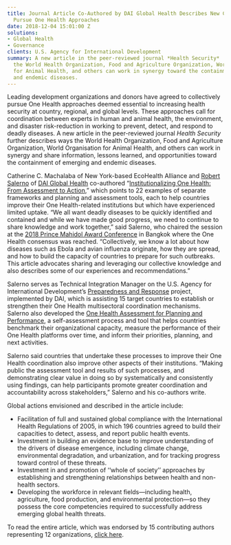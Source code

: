 ```yaml
---
title: Journal Article Co-Authored by DAI Global Health Describes New Consensus to
  Pursue One Health Approaches
date: 2018-12-04 15:01:00 Z
solutions:
- Global Health
- Governance
clients: U.S. Agency for International Development
summary: A new article in the peer-reviewed journal *Health Security*  describes ways
  the World Health Organization, Food and Agriculture Organization, World Organisation
  for Animal Health, and others can work in synergy toward the containment of emerging
  and endemic diseases.
---
```


Leading development organizations and donors have agreed to collectively pursue One Health approaches deemed essential to increasing health security at country, regional, and global levels. These approaches call for coordination between experts in human and animal health, the environment, and disaster risk-reduction in working to prevent, detect, and respond to deadly diseases. A new article in the peer-reviewed journal *Health Security* further describes ways the World Health Organization, Food and Agriculture Organization, World Organisation for Animal Health, and others can work in synergy and share information, lessons learned, and opportunities toward the containment of emerging and endemic diseases.

Catherine C. Machalaba of New York-based EcoHealth Alliance and [Robert Salerno](https://www.dai.com/who-we-are/our-team/robert-salerno) of [DAI Global Health](https://www.dai.com/our-work/solutions/global-health) co-authored “[Institutionalizing One Health: From Assessment to Action](https://www.liebertpub.com/doi/abs/10.1089/hs.2018.0064),” which points to 22 examples of separate frameworks and planning and assessment tools, each to help countries improve their One Health-related institutions but which have experienced limited uptake. “We all want deadly diseases to be quickly identified and contained and while we have made good progress, we need to continue to share knowledge and work together,” said Salerno, who chaired the session at the [2018 Prince Mahidol Award Conference](http://pmac2018.com/site/home) in Bangkok where the One Health consensus was reached. “Collectively, we know a lot about how diseases such as Ebola and avian influenza originate, how they are spread, and how to build the capacity of countries to prepare for such outbreaks. This article advocates sharing and leveraging our collective knowledge and also describes some of our experiences and recommendations.”

Salerno serves as Technical Integration Manager on the U.S. Agency for International Development’s [Preparedness and Response](https://www.dai.com/our-work/projects/worldwide-preparedness-and-response-pr) project, implemented by DAI, which is assisting 15 target countries to establish or strengthen their One Health multisectoral coordination mechanisms. Salerno also developed the [One Health Assessment for Planning and Performance](http://preparednessandresponse.org/news/one-health-self-assessment-tool-guide/), a self-assessment process and tool that helps countries benchmark their organizational capacity, measure the performance of their One Health platforms over time, and inform their priorities, planning, and next activities.

Salerno said countries that undertake these processes to improve their One Health coordination also improve other aspects of their institutions. “Making public the assessment tool and results of such processes, and demonstrating clear value in doing so by systematically and consistently using findings, can help participants promote greater coordination and accountability across stakeholders,” Salerno and his co-authors write.

Global actions envisioned and described in the article include:

* Facilitation of full and sustained global compliance with the International Health Regulations of 2005, in which 196 countries agreed to build their capacities to detect, assess, and report public health events.
* Investment in building an evidence base to improve understanding of the drivers of disease emergence, including climate change, environmental degradation, and urbanization, and for tracking progress toward control of these threats.
* Investment in and promotion of ‘‘whole of society’’ approaches by establishing and strengthening relationships between health and non-health sectors.
* Developing the workforce in relevant fields—including  health, agriculture, food production, and environmental protection—so they possess the core competencies required to successfully address emerging global health threats.

To read the entire article, which was endorsed by 15 contributing authors representing 12 organizations, [click here](https://www.liebertpub.com/doi/full/10.1089/hs.2018.0064).